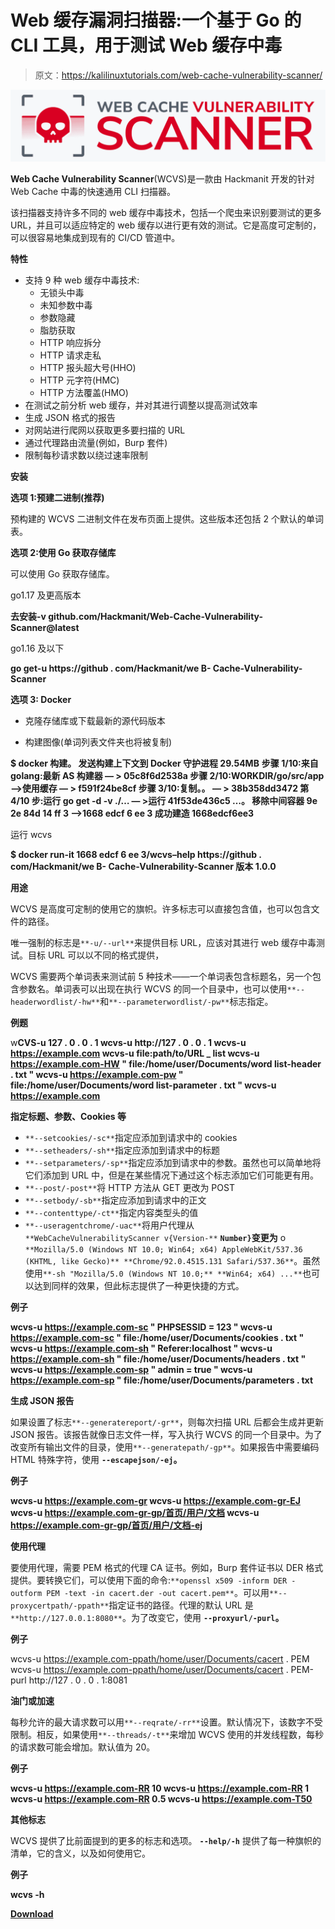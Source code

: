 # Web 缓存漏洞扫描器:一个基于 Go 的 CLI 工具，用于测试 Web 缓存中毒

> 原文：<https://kalilinuxtutorials.com/web-cache-vulnerability-scanner/>

[![](img//9274a3b0d0ee2e5e850bbc76e4b7cf5a.png)](https://blogger.googleusercontent.com/img/a/AVvXsEjlRHH5nY48p5gAIBbthgyv16kS-vXQz2Wvi7on4sFhg78ID29-Gr0WUC_XvGbRHwJQVNseIZX6PBFwGkdLTb16nyZack_w5Qmd464lYMhHwpiz5RDsO3k78t6ASlrhbPSy89mrvUc8bIl7hXM1kOKfDDePWb9GYzbt32NK6zHTnxX5H9W99KBx2qUu=s1659)

**Web Cache Vulnerability Scanner**(WCVS)是一款由 Hackmanit 开发的针对 Web Cache 中毒的快速通用 CLI 扫描器。

该扫描器支持许多不同的 web 缓存中毒技术，包括一个爬虫来识别要测试的更多 URL，并且可以适应特定的 web 缓存以进行更有效的测试。它是高度可定制的，可以很容易地集成到现有的 CI/CD 管道中。

**特性**

*   支持 9 种 web 缓存中毒技术:
    *   无锁头中毒
    *   未知参数中毒
    *   参数隐藏
    *   脂肪获取
    *   HTTP 响应拆分
    *   HTTP 请求走私
    *   HTTP 报头超大号(HHO)
    *   HTTP 元字符(HMC)
    *   HTTP 方法覆盖(HMO)
*   在测试之前分析 web 缓存，并对其进行调整以提高测试效率
*   生成 JSON 格式的报告
*   对网站进行爬网以获取更多要扫描的 URL
*   通过代理路由流量(例如，Burp 套件)
*   限制每秒请求数以绕过速率限制

**安装**

**选项 1:预建二进制(推荐)**

预构建的 WCVS 二进制文件在发布页面上提供。这些版本还包括 2 个默认的单词表。

**选项 2:使用 Go 获取存储库**

可以使用 Go 获取存储库。

go1.17 及更高版本

**去安装-v github.com/Hackmanit/Web-Cache-Vulnerability-Scanner@latest**

go1.16 及以下

**go get-u https://github . com/Hackmanit/we B- Cache-Vulnerability-Scanner**

**选项 3: Docker**

*   克隆存储库或下载最新的源代码版本

*   构建图像(单词列表文件夹也将被复制)

**$ docker 构建。
发送构建上下文到 Docker 守护进程 29.54MB**
**步骤 1/10:来自 golang:最新 AS 构建器
— > 05c8f6d2538a
步骤 2/10:WORKDIR/go/src/app
—>使用缓存
— > f591f24be8cf
步骤 3/10:复制。。
— > 38b358dd3472
第 4/10 步:运行 go get -d -v ./…
— >运行 41f53de436c5
…。
移除中间容器 9e 2e 84d 14 ff 3
—>1668 edcf 6 ee 3
成功建造 1668edcf6ee3**

运行 wcvs

**$ docker run-it 1668 edcf 6 ee 3/wcvs–help
https://github . com/Hackmanit/we B- Cache-Vulnerability-Scanner
版本 1.0.0**

**用途**

WCVS 是高度可定制的使用它的旗帜。许多标志可以直接包含值，也可以包含文件的路径。

唯一强制的标志是`**-u/--url**`来提供目标 URL，应该对其进行 web 缓存中毒测试。目标 URL 可以以不同的格式提供，

WCVS 需要两个单词表来测试前 5 种技术——一个单词表包含标题名，另一个包含参数名。单词表可以出现在执行 WCVS 的同一个目录中，也可以使用`**--headerwordlist/-hw**`和`**--parameterwordlist/-pw**`标志指定。

**例题**

w**CVS-u 127 . 0 . 0 . 1
wcvs-u http://127 . 0 . 0 . 1
wcvs-u https://example.com
wcvs-u file:path/to/URL _ list
wcvs-u https://example.com-HW " file:/home/user/Documents/word list-header . txt "
wcvs-u https://example.com-pw " file:/home/user/Documents/word list-parameter . txt "
wcvs-u https://example.com**

**指定标题、参数、Cookies 等**

*   `**--setcookies/-sc**`指定应添加到请求中的 cookies
*   `**--setheaders/-sh**`指定应添加到请求中的标题
*   `**--setparameters/-sp**`指定应添加到请求中的参数。虽然也可以简单地将它们添加到 URL 中，但是在某些情况下通过这个标志添加它们可能更有用。
*   `**--post/-post**`将 HTTP 方法从 GET 更改为 POST
*   `**--setbody/-sb**`指定应添加到请求中的正文
*   `**--contenttype/-ct**`指定内容类型头的值
*   `**--useragentchrome/-uac**`将用户代理从`**WebCacheVulnerabilityScanner v{Version-**` **`Number}`变更为** o `**Mozilla/5.0 (Windows NT 10.0; Win64; x64) AppleWebKit/537.36 (KHTML, like Gecko)** **Chrome/92.0.4515.131 Safari/537.36**`。虽然使用`**-sh "Mozilla/5.0 (Windows NT 10.0;** **Win64; x64) ...**`也可以达到同样的效果，但此标志提供了一种更快捷的方式。

**例子**

**wcvs-u https://example.com-sc " PHPSESSID = 123 "
wcvs-u https://example.com-sc " file:/home/user/Documents/cookies . txt "
wcvs-u https://example.com-sh " Referer:localhost "
wcvs-u https://example.com-sh " file:/home/user/Documents/headers . txt "
wcvs-u https://example.com-sp " admin = true "
wcvs-u https://example.com-sp " file:/home/user/Documents/parameters . txt**

**生成 JSON 报告**

如果设置了标志`**--generatereport/-gr**`，则每次扫描 URL 后都会生成并更新 JSON 报告。该报告就像日志文件一样，写入执行 WCVS 的同一个目录中。为了改变所有输出文件的目录，使用`**--generatepath/-gp**`。如果报告中需要编码 HTML 特殊字符，使用 **`--escapejson/-ej`。**

**例子**

**wcvs-u https://example.com-gr
wcvs-u https://example.com-gr-EJ
wcvs-u https://example.com-gr-gp/首页/用户/文档
wcvs-u https://example.com-gr-gp/首页/用户/文档-ej**

**使用代理**

要使用代理，需要 PEM 格式的代理 CA 证书。例如，Burp 套件证书以 DER 格式提供。要转换它们，可以使用下面的命令:`**openssl x509 -inform DER -outform PEM -text -in cacert.der -out cacert.pem**`。可以用`**--proxycertpath/-ppath**`指定证书的路径。代理的默认 URL 是`**http://127.0.0.1:8080**`。为了改变它，使用 **`--proxyurl/-purl`。**

**例子**

wcvs-u https://example.com-ppath/home/user/Documents/cacert . PEM
wcvs-u https://example.com-ppath/home/user/Documents/cacert . PEM-purl http://127 . 0 . 0 . 1:8081

**油门或加速**

每秒允许的最大请求数可以用`**--reqrate/-rr**`设置。默认情况下，该数字不受限制。相反，如果使用`**--threads/-t**`来增加 WCVS 使用的并发线程数，每秒的请求数可能会增加。默认值为 20。

**例子**

**wcvs-u https://example.com-RR 10
wcvs-u https://example.com-RR 1
wcvs-u https://example.com-RR 0.5
wcvs-u https://example.com-T50**

**其他标志**

WCVS 提供了比前面提到的更多的标志和选项。 **`--help/-h`** 提供了每一种旗帜的清单，它的含义，以及如何使用它。

**例子**

**wcvs -h**

[**Download**](https://github.com/Hackmanit/Web-Cache-Vulnerability-Scanner)